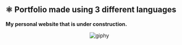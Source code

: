 ## ⚛️ Portfolio made using 3 different languages
<strong>My personal website that is under construction.</strong>

<div align="center">
  
![giphy](https://github.com/astromerov/astrofolio-react/assets/96944796/8a130f2d-900d-4e03-9ac4-3c6700e2a720)

</div>
